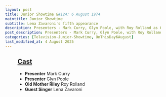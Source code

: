 ```yaml
---
layout: post
title: Junior Showtime &#124; 6 August 1974
maintitle: Junior Showtime
subtitle: Lena Zavaroni's fifth appearance
description: Presenters - Mark Curry, Glyn Poole, with Roy Rolland as Old Mother Riley, Lena Zavaroni.
post_description: Presenters - Mark Curry, Glyn Poole, with Roy Rolland as Old Mother Riley, Lena Zavaroni.
categories: [Television-Junior-Showtime, OnThisDay6August]
last_modified_at: 4 August 2025
---
```


<figure class="fig3">
<div class="CardLayout">
<div class="CardItem">
<h2 id="infobox1" class="infobox"><a href="#infobox1">Cast</a></h2>
<div class="CardItem split">
<ul>
<li><strong>Presenter</strong> Mark Curry</li>
<li><strong>Presenter</strong> Glyn Poole</li>
<li><strong>Old Mother Riley</strong> Roy Rolland</li>
<li><strong>Guest Singer</strong> Lena Zavaroni</li>
</ul>
</div></div></div>
</figure>
